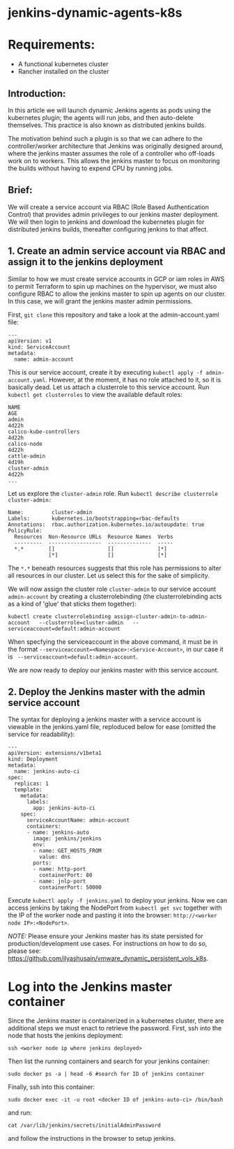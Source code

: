 # jenkins-dynamic-agents-k8s

# Requirements:
- A functional kubernetes cluster
- Rancher installed on the cluster

## Introduction:

In this article we will launch dynamic Jenkins agents as pods using the kubernetes plugin; the agents will run jobs, and then auto-delete themselves. This practice is also known as distributed jenkins builds.

The motivation behind such a plugin is so that we can adhere to the controller/worker architecture that Jenkins was originally designed around, where the jenkins master assumes the role of a controller who off-loads work on to workers. This allows the jenkins master to focus on monitoring the builds without having to expend CPU by running jobs.

## Brief:

We will create a service account via RBAC (Role Based Authentication Control) that provides admin privileges to our jenkins master deployment. We will then login to jenkins and download the kubernetes plugin for distributed jenkins builds, thereafter configuring jenkins to that affect.

## 1. Create an admin service account via RBAC and assign it to the jenkins deployment

Similar to how we must create service accounts in GCP or iam roles in AWS to permit Terraform to spin up machines on the hypervisor, we must also configure RBAC to allow the jenkins master to spin up agents on our cluster. In this case, we will grant the jenkins master admin permissions.

First, `git clone` this repository and take a look at the admin-account.yaml file:

```
---
apiVersion: v1
kind: ServiceAccount
metadata:
  name: admin-account
```

This is our service account, create it by executing `kubectl apply -f admin-account.yaml`. However, at the moment, it has no role attached to it, so it is basically dead. Let us attach a clusterrole to this service account. Run `kubectl get clusterroles` to view the available default roles:

```
NAME                                                                   AGE
admin                                                                  4d22h
calico-kube-controllers                                                4d22h
calico-node                                                            4d22h
cattle-admin                                                           4d19h
cluster-admin                                                          4d22h
...
```

Let us explore the `cluster-admin` role. Run `kubectl describe clusterrole cluster-admin:`

```
Name:         cluster-admin
Labels:       kubernetes.io/bootstrapping=rbac-defaults
Annotations:  rbac.authorization.kubernetes.io/autoupdate: true
PolicyRule:
  Resources  Non-Resource URLs  Resource Names  Verbs
  ---------  -----------------  --------------  -----
  *.*        []                 []              [*]
             [*]                []              [*]
 ```

The `*.*` beneath resources suggests that this role has permissions to alter all resources in our cluster. Let us select this for the sake of simplicity.

We will now assign the cluster role `cluster-admin` to our service account `admin-account` by creating a clusterrolebinding (the clusterrolebinding acts as a kind of 'glue' that sticks them together):

`kubectl create clusterrolebinding assign-cluster-admin-to-admin-account   --clusterrole=cluster-admin   --serviceaccount=default:admin-account`

When specfying the serviceaccount in the above command, it must be in the format `--serviceaccount=<Namespace>:<Service-Account>`, in our case it is ` --serviceaccount=default:admin-account`.

We are now ready to deploy our jenkins master with this service account.

## 2. Deploy the Jenkins master with the admin service account

The syntax for deploying a jenkins master with a service account is viewable in the jenkins.yaml file, reploduced below for ease (omitted the service for readability):

```
---
apiVersion: extensions/v1beta1
kind: Deployment
metadata:
  name: jenkins-auto-ci
spec:
  replicas: 1
  template:
    metadata:
      labels:
        app: jenkins-auto-ci
    spec:
      serviceAccountName: admin-account
      containers:
      - name: jenkins-auto
        image: jenkins/jenkins
        env:
        - name: GET_HOSTS_FROM
          value: dns
        ports:
        - name: http-port
          containerPort: 80
        - name: jnlp-port
          containerPort: 50000
```

Execute `kubectl apply -f jenkins.yaml` to deploy your jenkins. Now we can access jenkins by taking the NodePort from `kubectl get svc` together with the IP of the worker node and pasting it into the browser: `http://<worker node IP>:<NodePort>`.

*NOTE:* Please ensure your Jenkins master has its state persisted for production/development use cases. For instructions on how to do so, please see: https://github.com/ilyashusain/vmware_dynamic_persistent_vols_k8s.

# Log into the Jenkins master container

Since the Jenkins master is containerized in a kubernetes cluster, there are additional steps we must enact to retrieve the password. First, ssh into the node that hosts the jenkins deployment:

`ssh <worker node ip where jenkins deployed>`
  
Then list the running containers and search for your jenkins container:

`sudo docker ps -a | head -6 #search for ID of jenkins container`

Finally, ssh into this container:

`sudo docker exec -it -u root <docker ID of jenkins-auto-ci> /bin/bash`

and run:

`cat /var/lib/jenkins/secrets/initialAdminPassword`

and follow the instructions in the browser to setup jenkins.
